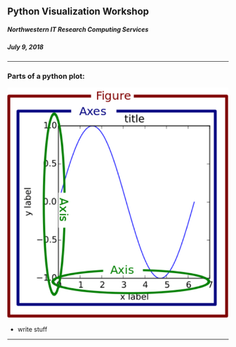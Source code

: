 ## Python Visualization Workshop
##### Northwestern IT Research Computing Services
##### July 9, 2018

---

### Parts of a python plot:

![plotparts](Images/plotparts.png)

* write stuff

---


```

```
